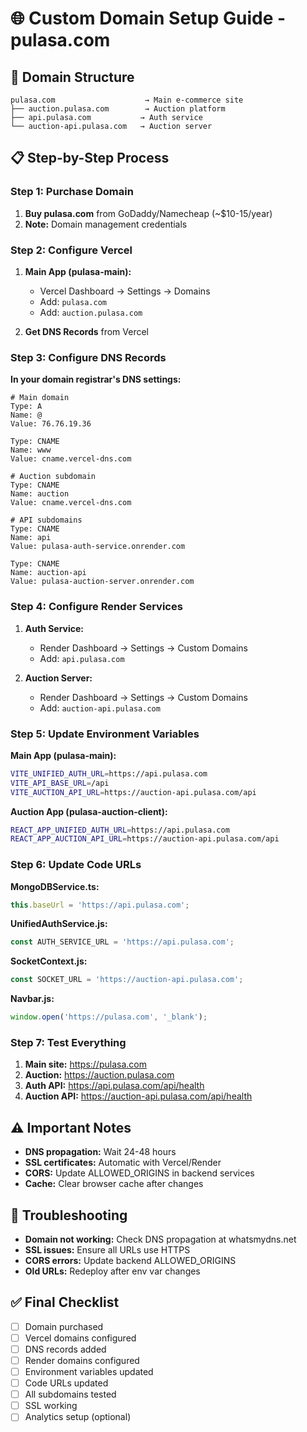 # 🌐 Custom Domain Setup Guide - pulasa.com

## 🎯 Domain Structure
```
pulasa.com                    → Main e-commerce site
├── auction.pulasa.com        → Auction platform  
├── api.pulasa.com           → Auth service
└── auction-api.pulasa.com   → Auction server
```

## 📋 Step-by-Step Process

### Step 1: Purchase Domain
1. **Buy pulasa.com** from GoDaddy/Namecheap (~$10-15/year)
2. **Note:** Domain management credentials

### Step 2: Configure Vercel
1. **Main App (pulasa-main):**
   - Vercel Dashboard → Settings → Domains
   - Add: `pulasa.com`
   - Add: `auction.pulasa.com`

2. **Get DNS Records** from Vercel

### Step 3: Configure DNS Records
**In your domain registrar's DNS settings:**

```
# Main domain
Type: A
Name: @
Value: 76.76.19.36

Type: CNAME  
Name: www
Value: cname.vercel-dns.com

# Auction subdomain
Type: CNAME
Name: auction
Value: cname.vercel-dns.com

# API subdomains
Type: CNAME
Name: api
Value: pulasa-auth-service.onrender.com

Type: CNAME
Name: auction-api
Value: pulasa-auction-server.onrender.com
```

### Step 4: Configure Render Services
1. **Auth Service:**
   - Render Dashboard → Settings → Custom Domains
   - Add: `api.pulasa.com`

2. **Auction Server:**
   - Render Dashboard → Settings → Custom Domains  
   - Add: `auction-api.pulasa.com`

### Step 5: Update Environment Variables

**Main App (pulasa-main):**
```bash
VITE_UNIFIED_AUTH_URL=https://api.pulasa.com
VITE_API_BASE_URL=/api
VITE_AUCTION_API_URL=https://auction-api.pulasa.com/api
```

**Auction App (pulasa-auction-client):**
```bash
REACT_APP_UNIFIED_AUTH_URL=https://api.pulasa.com
REACT_APP_AUCTION_API_URL=https://auction-api.pulasa.com/api
```

### Step 6: Update Code URLs

**MongoDBService.ts:**
```typescript
this.baseUrl = 'https://api.pulasa.com';
```

**UnifiedAuthService.js:**
```javascript
const AUTH_SERVICE_URL = 'https://api.pulasa.com';
```

**SocketContext.js:**
```javascript
const SOCKET_URL = 'https://auction-api.pulasa.com';
```

**Navbar.js:**
```javascript
window.open('https://pulasa.com', '_blank');
```

### Step 7: Test Everything
1. **Main site:** https://pulasa.com
2. **Auction:** https://auction.pulasa.com  
3. **Auth API:** https://api.pulasa.com/api/health
4. **Auction API:** https://auction-api.pulasa.com/api/health

## ⚠️ Important Notes
- **DNS propagation:** Wait 24-48 hours
- **SSL certificates:** Automatic with Vercel/Render
- **CORS:** Update ALLOWED_ORIGINS in backend services
- **Cache:** Clear browser cache after changes

## 🚨 Troubleshooting
- **Domain not working:** Check DNS propagation at whatsmydns.net
- **SSL issues:** Ensure all URLs use HTTPS
- **CORS errors:** Update backend ALLOWED_ORIGINS
- **Old URLs:** Redeploy after env var changes

## ✅ Final Checklist
- [ ] Domain purchased
- [ ] Vercel domains configured
- [ ] DNS records added
- [ ] Render domains configured
- [ ] Environment variables updated
- [ ] Code URLs updated
- [ ] All subdomains tested
- [ ] SSL working
- [ ] Analytics setup (optional) 